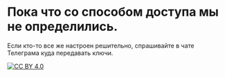 # Пока что со способом доступа мы не определились.

Если кто-то все же настроен решительно, спрашивайте в чате Телеграма куда передавать ключи.

[![CC BY 4.0][cc-by-image]][cc-by]

[cc-by]: http://creativecommons.org/licenses/by/4.0/

[cc-by-image]: https://i.creativecommons.org/l/by/4.0/88x31.png

[cc-by-shield]: https://img.shields.io/badge/License-CC%20BY%204.0-lightgrey.svg